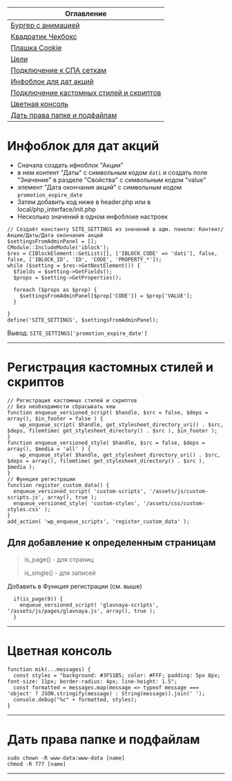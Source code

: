 | Оглавление                                     |
| ---------------------------------------------- |
| [Бургер с анимацией](./burgerIcon.html)        |
| [Квадратик Чекбокс](./checkboxSquare.html)     |
| [Плашка Cookie](./cookiePlate.js)              |
| [Цели](./metrika.js)                           |
| [Подключение к СПА сеткам](./CPA/)             |
| [Инфоблок для дат акций](#a4)                  |
| [Подключение кастомных стилей и скриптов](#a3) |
| [Цветная консоль](#a2)                         |
| [Дать права папке и подфайлам](#a1)            |

# <a name="a4"></a> Инфоблок для дат акций

- Сначала создать ифноблок "Акции"
- в нем контент "Даты" с символьным кодом `dati` и создать поле "Значение" в разделе "Свойства" с символьным кодом "value"
- элемент "Дата окончания акций" с символьным кодом `promotion_expire_date`
- Затем добавить код ниже в header.php или в local/php_interface/init.php
- Несколько значений в одном инфоблоке настроек

```
// Создаёт константу SITE_SETTINGS из значений в адм. панели: Контент/Акции/Даты/Дата окончания акций
$settingsFromAdminPanel = [];
CModule::IncludeModule('iblock');
$res = CIBlockElement::GetList([], ['IBLOCK_CODE' => 'dati'], false, false, ['IBLOCK_ID', 'ID', 'CODE', 'PROPERTY_*']);
while ($setting = $res->GetNextElement()) {
  $fields = $setting->GetFields();
  $props = $setting->GetProperties();

  foreach ($props as $prop) {
	$settingsFromAdminPanel[$prop['CODE']] = $prop['VALUE'];
  }

}
define('SITE_SETTINGS', $settingsFromAdminPanel);
```

Вывод:
`SITE_SETTINGS['promotion_expire_date']`

---

# <a name="a3"></a> Регистрация кастомных стилей и скриптов

```
// Регистрация кастомных стилей и скриптов
// Без необходимости сбрасывать кеш
function enqueue_versioned_script( $handle, $src = false, $deps = array(), $in_footer = false ) {
	wp_enqueue_script( $handle, get_stylesheet_directory_uri() . $src, $deps, filemtime( get_stylesheet_directory() . $src ), $in_footer );
}
function enqueue_versioned_style( $handle, $src = false, $deps = array(), $media = 'all' ) {
	wp_enqueue_style( $handle, get_stylesheet_directory_uri() . $src, $deps = array(), filemtime( get_stylesheet_directory() . $src ), $media );
}
// Функция регистрации
function register_custom_data() {
  enqueue_versioned_script( 'custom-scripts', '/assets/js/custom-scripts.js', array(), true );
  enqueue_versioned_style( 'custom-styles', '/assets/css/custom-styles.css' );
}
add_action( 'wp_enqueue_scripts', 'register_custom_data' );
```

## Для добавление к определенным страницам

> is_page() - для страниц
>
> is_single() - для записей

Добавить в Функция регистрации (см. выше)

```
  if(is_page(9)) {
    enqueue_versioned_script( 'glavnaya-scripts', '/assets/js/pages/glavnaya.js', array(), true );
  }
```

---

# <a name="a2"></a> Цветная консоль

```
function mik(...messages) {
  const styles = "background: #3F51B5; color: #FFF; padding: 5px 8px; font-size: 11px; border-radius: 4px; line-height: 1.5";
  const formatted = messages.map(message => typeof message === 'object' ? JSON.stringify(message) : String(message)).join(' ');
  console.debug("%c" + formatted, styles);
}
```

---

# <a name="a1"></a> Дать права папке и подфайлам

```
sudo chown -R www-data:www-data [name]
chmod -R 777 [name]
```

---

